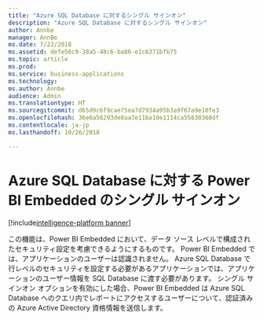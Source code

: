 ```yaml
---
title: "Azure SQL Database に対するシングル サインオン"
description: "Azure SQL Database に対するシングル サインオン"
author: Annbe
manager: AnnBe
ms.date: 7/22/2018
ms.assetid: defe56c9-38a5-48c6-ba86-e1c6371bfb75
ms.topic: article
ms.prod: 
ms.service: business-applications
ms.technology: 
ms.author: Annbe
audience: Admin
ms.translationtype: HT
ms.sourcegitcommit: d65d9c6f9cae75ea7d7934a95b3a9f67a9e10fe3
ms.openlocfilehash: 36e6a56293de8aa7e11ba18e1114ca55830368df
ms.contentlocale: ja-jp
ms.lasthandoff: 10/26/2018

---
```

#  <a name="power-bi-embedded-single-sign-on-for-azure-sql-database"></a>Azure SQL Database に対する Power BI Embedded のシングル サインオン

[!include[intelligence-platform banner](../../includes/intelligence-platform.md)]




この機能は、Power BI Embedded において、データ ソース レベルで構成されたセキュリティ設定を考慮できるようにするものです。 Power BI Embedded では、アプリケーションのユーザーは認識されません。 Azure SQL Database で行レベルのセキュリティを設定する必要があるアプリケーションでは、アプリケーションのユーザー情報を SQL Database に渡す必要があります。 シングル サインオン オプションを有効にした場合、Power BI Embedded は Azure SQL Database へのクエリ内でレポートにアクセスするユーザーについて、認証済みの Azure Active Directory 資格情報を送信します。 

